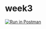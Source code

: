 # week3

[![Run in Postman](https://run.pstmn.io/button.svg)](https://app.getpostman.com/run-collection/c585cc90c02491226729)